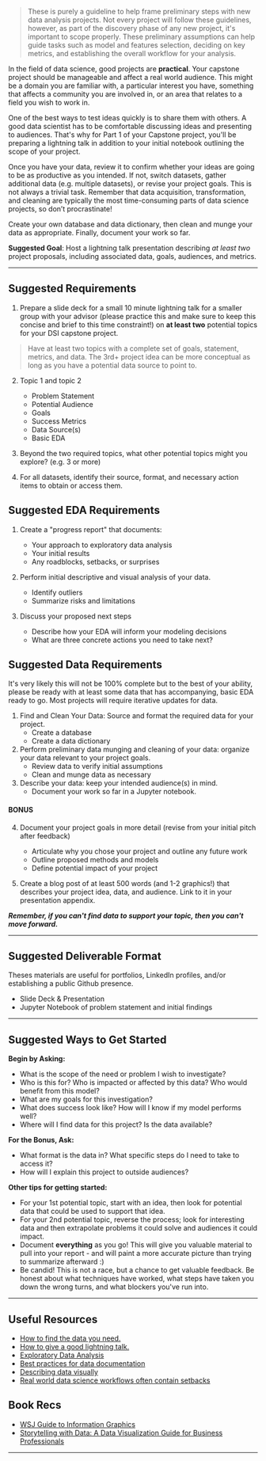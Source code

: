 > These is purely a guideline to help frame preliminary steps with new data analysis projects.  Not every project will follow these guidelines, however, as part of the discovery phase of any new project, it's important to scope properly.  These preliminary assumptions can help guide tasks such as model and features selection, deciding on key metrics, and establishing the overall workflow for your analysis.

In the field of data science, good projects are **practical**. Your capstone project should be manageable and affect a real world audience. This might be a domain you are familiar with, a particular interest you have, something that affects a community you are involved in, or an area that relates to a field you wish to work in.

One of the best ways to test ideas quickly is to share them with others. A good data scientist has to be comfortable discussing ideas and presenting to audiences. That's why for Part 1 of your Capstone project, you'll be preparing a lightning talk in addition to your initial notebook outlining the scope of your project.  

Once you have your data, review it to confirm whether your ideas are going to be as productive as you intended. If not, switch datasets, gather additional data (e.g. multiple datasets), or revise your project goals. This is not always a trivial task. Remember that data acquisition, transformation, and cleaning are typically the most time-consuming parts of data science projects, so don’t procrastinate!

Create your own database and data dictionary, then clean and munge your data as appropriate. Finally, document your work so far.

**Suggested Goal**: Host a lightning talk presentation describing *at least two* project proposals, including associated data, goals, audiences, and metrics.

---

## Suggested Requirements
1. Prepare a slide deck for a small 10 minute lightning talk for a smaller group with your advisor (please practice this and make sure to keep this concise and brief to this time constraint!) on **at least two** potential topics for your DSI capstone project. 

> Have at least two topics with a complete set of goals, statement, metrics, and data.  The 3rd+ project idea can be more conceptual as long as you have a potential data source to point to.

2. Topic 1 and topic 2
   - Problem Statement
   - Potential Audience 
   - Goals
   - Success Metrics
   - Data Source(s)
   - Basic EDA
   
4. Beyond the two required topics, what other potential topics might you explore? (e.g. 3 or more)
5. For all datasets, identify their source, format, and necessary action items to obtain or access them.

## Suggested EDA Requirements
1. Create a "progress report" that documents:
   - Your approach to exploratory data analysis
   - Your initial results
   - Any roadblocks, setbacks, or surprises
   
2. Perform initial descriptive and visual analysis of your data.
   - Identify outliers
   - Summarize risks and limitations 

3. Discuss your proposed next steps
   - Describe how your EDA will inform your modeling decisions
   - What are three concrete actions you need to take next?

## Suggested Data Requirements

It's very likely this will not be 100% complete but to the best of your ability, please be ready with at least some data that has accompanying, basic EDA ready to go.  Most projects will require iterative updates for data.

1. Find and Clean Your Data: Source and format the required data for your project. 
   - Create a database
   - Create a data dictionary
2. Perform preliminary data munging and cleaning of your data: organize your data relevant to your project goals. 
   - Review data to verify initial assumptions
   - Clean and munge data as necessary
3. Describe your data: keep your intended audience(s) in mind.
   - Document your work so far in a Jupyter notebook.

#### BONUS

4. Document your project goals in more detail (revise from your initial pitch after feedback)
   - Articulate why you chose your project and outline any future work
   - Outline proposed methods and models
   - Define potential impact of your project

5. Create a blog post of at least 500 words (and 1-2 graphics!) that describes your project idea, data, and audience. Link to it in your presentation appendix.

 ***Remember, if you can't find data to support your topic, then you can't move forward.***

---

## Suggested Deliverable Format

Theses materials are useful for portfolios, LinkedIn profiles, and/or establishing a public Github presence.

- Slide Deck & Presentation
- Jupyter Notebook of problem statement and initial findings

---

## Suggested Ways to Get Started

**Begin by Asking:**
- What is the scope of the need or problem I wish to investigate?
- Who is this for? Who is impacted or affected by this data? Who would benefit from this model?
- What are my goals for this investigation?
- What does success look like? How will I know if my model performs well?
- Where will I find data for this project? Is the data available?

**For the Bonus, Ask:**
- What format is the data in? What specific steps do I need to take to access it?
- How will I explain this project to outside audiences?

**Other tips for getting started:**

- For your 1st potential topic, start with an idea, then look for potential data that could be used to support that idea.
- For your 2nd potential topic, reverse the process; look for interesting data and then extrapolate problems it could solve and audiences it could impact.
- Document **everything** as you go! This will give you valuable material to pull into your report - and will paint a more accurate picture than trying to summarize afterward :)
- Be candid! This is not a race, but a chance to get valuable feedback. Be honest about what techniques have worked, what steps have taken you down the wrong turns, and what blockers you've run into.
---

## Useful Resources

- [How to find the data you need.](http://flowingdata.com/2009/10/01/30-resources-to-find-the-data-you-need/)
- [How to give a good lightning talk.](https://www.semrush.com/blog/16-ways-to-prepare-for-a-lightning-talk/)
- [Exploratory Data Analysis](http://insightdatascience.com/blog/eda-and-graphics-eli-bressert.html)
- [Best practices for data documentation](https://www.dataone.org/all-best-practices)
- [Describing data visually](http://www.statisticsviews.com/details/feature/6314441/Visualising-Statistics-The-importance-of-seeing-not-just-describing-data.html)
- [Real world data science workflows often contain setbacks](https://guerrilla-analytics.net/2015/02/20/data-science-workflows-a-reality-check/)

## Book Recs
- [WSJ Guide to Information Graphics](https://www.amazon.com/Street-Journal-Guide-Information-Graphics/dp/0393347281)
- [Storytelling with Data: A Data Visualization Guide for Business Professionals](https://www.amazon.com/Storytelling-Data-Visualization-Business-Professionals/dp/1119002257/)
---
